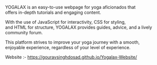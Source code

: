 
YOGALAX is an easy-to-use webpage for yoga aficionados that
<br>
offers in-depth tutorials and engaging content.
<br>

With the use of JavaScript for interactivity, CSS for styling, 
<br>
and HTML for structure, YOGALAX provides guides, advice, and a lively community forum.
<br>

This platform strives to improve your yoga journey with a smooth, 
<br>
enjoyable experience, regardless of your level of experience.
<br>

Website :- https://gouravsinghdosad.github.io/Yogalax-Website/
